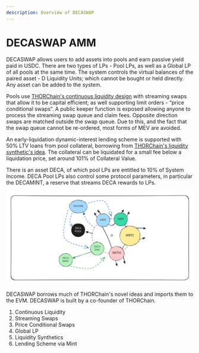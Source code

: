 ```yaml
---
description: Overview of DECASWAP
---
```


# DECASWAP AMM

DECASWAP allows users to add assets into pools and earn passive yield paid in USDC. There are two types of LPs - Pool LPs, as well as a Global LP of all pools at the same time. The system controls the virtual balances of the paired asset - D Liquidity Units; which cannot be bought or held directly. Any asset can be added to the system.&#x20;

Pools use [THORChain's continuous liquidity design](https://docs.thorchain.org/thorchain-finance/continuous-liquidity-pools) with streaming swaps that allow it to be capital efficient; as well supporting limit orders - “price conditional swaps”. A public keeper function is exposed allowing anyone to process the streaming swap queue and claim fees. Opposite direction swaps are matched outside the swap queue. Due to this, and the fact that the swap queue cannot be re-ordered, most forms of MEV are avoided.&#x20;

An early-liquidation dynamic-interest lending scheme is supported with 50% LTV loans from pool collateral, borrowing from [THORChain's liquidity synthetic's idea](https://docs.thorchain.org/thorchain-finance/synthetic-asset-model). The collateral can be liquidated for a small fee below a liquidation price, set around 101% of Collateral Value.&#x20;

There is an asset DECA, of which pool LPs are entitled to 10% of System Income. DECA Pool LPs also control some protocol parameters, in particular the DECAMINT, a reserve that streams DECA rewards to LPs.&#x20;

<img src=".gitbook/assets/file.excalidraw (3).svg" alt="" class="gitbook-drawing">

DECASWAP borrows much of THORChain's novel ideas and imports them to the EVM. DECASWAP is built by a co-founder of THORChain.&#x20;

1. Continuous Liquidity
2. Streaming Swaps
3. Price Conditional Swaps
4. Global LP
5. Liquidity Synthetics
6. Lending Scheme via Mint

